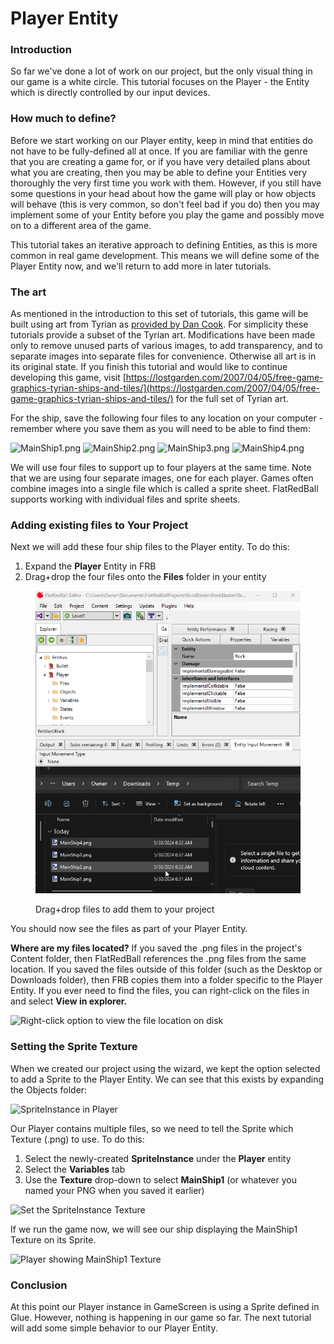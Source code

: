 # Player Entity

### Introduction

So far we've done a lot of work on our project, but the only visual thing in our game is a white circle. This tutorial focuses on the Player - the Entity which is directly controlled by our input devices.

### How much to define?

Before we start working on our Player entity, keep in mind that entities do not have to be fully-defined all at once. If you are familiar with the genre that you are creating a game for, or if you have very detailed plans about what you are creating, then you may be able to define your Entities very thoroughly the very first time you work with them. However, if you still have some questions in your head about how the game will play or how objects will behave (this is very common, so don't feel bad if you do) then you may implement some of your Entity before you play the game and possibly move on to a different area of the game.

This tutorial takes an iterative approach to defining Entities, as this is more common in real game development. This means we will define some of the Player Entity now, and we'll return to add more in later tutorials.

### The art

As mentioned in the introduction to this set of tutorials, this game will be built using art from Tyrian as [provided by Dan Cook](https://lostgarden.com/2007/04/05/free-game-graphics-tyrian-ships-and-tiles). For simplicity these tutorials provide a subset of the Tyrian art. Modifications have been made only to remove unused parts of various images, to add transparency, and to separate images into separate files for convenience. Otherwise all art is in its original state. If you finish this tutorial and would like to continue developing this game, visit [https://lostgarden.com/2007/04/05/free-game-graphics-tyrian-ships-and-tiles/](https://lostgarden.com/2007/04/05/free-game-graphics-tyrian-ships-and-tiles/) for the full set of Tyrian art.

For the ship, save the following four files to any location on your computer - remember where you save them as you will need to be able to find them:&#x20;

![MainShip1.png](../../.gitbook/assets/migrated\_media-MainShip1.png) ![MainShip2.png](../../.gitbook/assets/migrated\_media-MainShip2.png) ![MainShip3.png](../../.gitbook/assets/migrated\_media-MainShip3.png) ![MainShip4.png](../../.gitbook/assets/migrated\_media-MainShip4.png)&#x20;

We will use four files to support up to four players at the same time. Note that we are using four separate images, one for each player. Games often combine images into a single file which is called a sprite sheet. FlatRedBall supports working with individual files and sprite sheets.

### Adding existing files to Your Project

Next we will add these four ship files to the Player entity. To do this:

1. Expand the **Player** Entity in FRB
2. Drag+drop the four files onto the **Files** folder in your entity

<figure><img src="../../.gitbook/assets/30_06 33 39.gif" alt=""><figcaption><p>Drag+drop files to add them to your project</p></figcaption></figure>

You should now see the files as part of your Player Entity.

**Where are my files located?** If you saved the .png files in the project's Content folder, then FlatRedBall references the .png files from the same location. If you saved the files outside of this folder (such as the Desktop or Downloads folder), then FRB copies them into a folder specific to the Player Entity. If you ever need to find the files, you can right-click on the files in and select **View in explorer.**

![Right-click option to view the file location on disk](<../../.gitbook/assets/30\_06 35 11.png>)

### Setting the Sprite Texture

When we created our project using the wizard, we kept the option selected to add a Sprite to the Player Entity. We can see that this exists by expanding the Objects folder:

![SpriteInstance in Player](<../../.gitbook/assets/30\_06 38 22.png>)

Our Player contains multiple files, so we need to tell the Sprite which Texture (.png) to use. To do this:

1. Select the newly-created **SpriteInstance** under the **Player** entity
2. Select the **Variables** tab
3. Use the **Texture** drop-down to select **MainShip1** (or whatever you named your PNG when you saved it earlier)

![Set the SpriteInstance Texture](<../../.gitbook/assets/30\_06 40 23.png>)

If we run the game now, we will see our ship displaying the MainShip1 Texture on its Sprite.

![Player showing MainShip1 Texture](../../.gitbook/assets/2021-03-img\_604cf6d4c6dec.png)



### Conclusion

At this point our Player instance in GameScreen is using a Sprite defined in Glue. However, nothing is happening in our game so far. The next tutorial will add some simple behavior to our Player Entity.&#x20;
